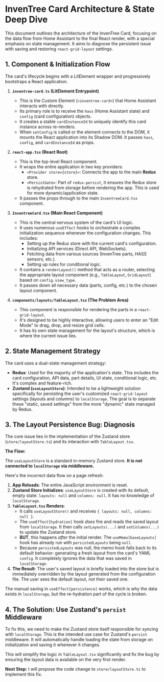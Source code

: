 # InvenTree Card Architecture & State Deep Dive

This document outlines the architecture of the InvenTree Card, focusing on the data flow from Home Assistant to the final React render, with a special emphasis on state management. It aims to diagnose the persistent issue with saving and restoring `react-grid-layout` settings.

## 1. Component & Initialization Flow

The card's lifecycle begins with a LitElement wrapper and progressively bootstraps a React application.

1.  **`inventree-card.ts` (LitElement Entrypoint)**
    *   This is the Custom Element (`<inventree-card>`) that Home Assistant interacts with directly.
    *   Its primary role is to receive the `hass` (Home Assistant state) and `config` (card configuration) objects.
    *   It creates a stable `cardInstanceId` to uniquely identify this card instance across re-renders.
    *   When `setConfig` is called or the element connects to the DOM, it mounts the React application into its Shadow DOM. It passes `hass`, `config`, and `cardInstanceId` as props.

2.  **`react-app.tsx` (React Root)**
    *   This is the top-level React component.
    *   It wraps the entire application in two key providers:
        *   `<Provider store={store}>`: Connects the app to the main **Redux** store.
        *   `<PersistGate>`: Part of `redux-persist`, it ensures the Redux store is rehydrated from storage before rendering the app. This is used for more dynamic/application state.
    *   It passes the props through to the main `InventreeCard.tsx` component.

3.  **`InventreeCard.tsx` (Main React Component)**
    *   This is the central nervous system of the card's UI logic.
    *   It uses numerous `useEffect` hooks to orchestrate a complex initialization sequence whenever the configuration changes. This includes:
        *   Setting up the Redux store with the current card's configuration.
        *   Initializing API services (Direct API, WebSockets).
        *   Fetching data from various sources (InvenTree parts, HASS sensors, etc.).
        *   Setting up rules for conditional logic.
    *   It contains a `renderLayout()` method that acts as a router, selecting the appropriate layout component (e.g., `TableLayout`, `GridLayout`) based on `config.view_type`.
    *   It passes down all necessary data (parts, config, etc.) to the chosen layout component.

4.  **`components/layouts/TableLayout.tsx` (The Problem Area)**
    *   This component is responsible for rendering the parts in a `react-grid-layout`.
    *   It's designed to be highly interactive, allowing users to enter an "Edit Mode" to drag, drop, and resize grid cells.
    *   It has its own state management for the layout's structure, which is where the current issue lies.

## 2. State Management Strategy

The card uses a dual-state management strategy:

*   **Redux**: Used for the majority of the application's state. This includes the card configuration, API data, part details, UI state, conditional logic, etc. It's complex and feature-rich.
*   **Zustand (`useLayoutStore`)**: Intended to be a lightweight solution specifically for persisting the user's customized `react-grid-layout` settings (layouts and columns) to `localStorage`. The goal is to separate these "static, saved settings" from the more "dynamic" state managed by Redux.

## 3. The Layout Persistence Bug: Diagnosis

The core issue lies in the implementation of the Zustand store (`store/layoutStore.ts`) and its interaction with `TableLayout.tsx`.

**The Flaw:**

The `useLayoutStore` is a standard in-memory Zustand store. **It is not connected to `localStorage` via middleware.**

Here's the incorrect data flow on a page refresh:

1.  **App Reloads**: The entire JavaScript environment is reset.
2.  **Zustand Store Initializes**: `useLayoutStore` is created with its default, empty state: `layouts: null` and `columns: null`. It has no knowledge of `localStorage`.
3.  **`TableLayout.tsx` Renders**:
    *   It calls `useLayoutStore()` and receives `{ layouts: null, columns: null }`.
    *   The `useEffect[hydration]` hook *does* fire and reads the saved layout from `localStorage`. It then calls `setLayouts(...)` and `setColumns(...)` to update the Zustand store.
    *   **BUT**, this happens *after* the initial render. The `useMemo[baseLayouts]` hook has already run with `persistedLayouts` being `null`.
    *   Because `persistedLayouts` was null, the memo hook falls back to its default behavior: generating a fresh layout from the card's YAML `config`. It completely ignores the data that was saved in `localStorage`.
4.  **The Result**: The user's saved layout is briefly loaded into the store but is immediately overridden by the layout generated from the configuration file. The user sees the default layout, not their saved one.

The manual saving in `useEffect[persistence]` works, which is why the data exists in `localStorage`, but the re-hydration part of the cycle is broken.

## 4. The Solution: Use Zustand's `persist` Middleware

To fix this, we need to make the Zustand store itself responsible for syncing with `localStorage`. This is the intended use case for Zustand's `persist` middleware. It will automatically handle loading the state from storage on initialization and saving it whenever it changes.

This will simplify the logic in `TableLayout.tsx` significantly and fix the bug by ensuring the layout data is available on the very first render.

**Next Step:** I will propose the code change to `store/layoutStore.ts` to implement this fix.


